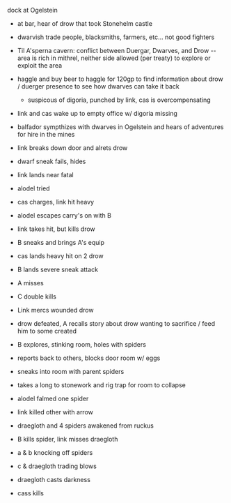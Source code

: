 dock at Ogelstein
- at bar, hear of drow that took Stonehelm castle
- dwarvish trade people, blacksmiths, farmers, etc... not good fighters
- Til A'sperna cavern: conflict between Duergar, Dwarves, and Drow
-- area is rich in mithrel, neither side allowed (per treaty) to explore or exploit the area
- haggle and buy beer to haggle for 120gp to find information about drow / duerger presence to see how dwarves can take it back
	- suspicous of digoria, punched by link, cas is overcompensating

- link and cas wake up to empty office w/ digoria missing
- balfador sympthizes with dwarves in Ogelstein and hears of adventures for hire in the mines
- link breaks down door and alrets drow
- dwarf sneak fails, hides
- link lands near fatal
- alodel tried
- cas charges, link hit heavy
- alodel escapes carry's on with B
- link takes hit, but kills drow
- B sneaks and brings A's equip
- cas lands heavy hit on 2 drow
- B lands severe sneak attack
- A misses
- C double kills
- Link mercs wounded drow
- drow defeated, A recalls story about drow wanting to sacrifice / feed him to some created
- B explores, stinking room, holes with spiders
- reports back to others, blocks door room w/ eggs
- sneaks into room with parent spiders
- takes a long to stonework and rig trap for room to collapse
- alodel falmed one spider
- link killed other with arrow

- draegloth and 4 spiders awakened from ruckus
- B kills spider, link misses draegloth
- a & b knocking off spiders
- c & draegloth trading blows
- draegloth casts darkness
- cass kills


<!--
Encounters (cas, digoria, link):
goblin x 4 = 1000 adjusted
goblin x 4 = 1000 adjusted
goblin boss x 2 = 600 adjusted
swarm of spider x 3 = 600 adjusted
duergar x 3 = 1200 adjusted
Cas - 1467
Link - 1467
Digoria - 1467

6 x drow - 600 adjusted ( cas, balfador, link, alodel)

2 x giant spiders = 600 adjusted 

draegloth
4 x spiders
= 2200 adjusted

Cas - 850
Link - 850
Balfador - 850
Alodel - 850


TOTAL:
Cas / Link:  2317
Digoria: 1467
Alodel / Balfador: 850

Loot:
- link shortbow, cas heavy mace
- Alodel - 5 x 1 time scrolls give adv on nature check
- 1 flask of acid per pc
- 4 x potion of healing

What was digoria doing in the mean time?
-->
